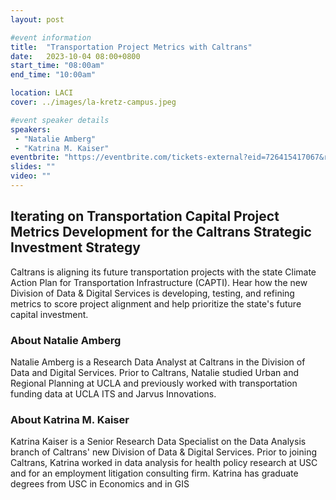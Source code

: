 ```yaml
---
layout: post

#event information
title:  "Transportation Project Metrics with Caltrans"
date:   2023-10-04 08:00+0800
start_time: "08:00am"
end_time: "10:00am"

location: LACI
cover: ../images/la-kretz-campus.jpeg

#event speaker details
speakers: 
 - "Natalie Amberg"
 - "Katrina M. Kaiser"
eventbrite: "https://eventbrite.com/tickets-external?eid=726415417067&ref=etckt"
slides: ""
video: ""
---
```


## Iterating on Transportation Capital Project Metrics Development for the Caltrans Strategic Investment Strategy

Caltrans is aligning its future transportation projects with the state Climate Action Plan for Transportation Infrastructure (CAPTI). Hear how the new Division of Data & Digital Services is developing, testing, and refining metrics to score project alignment and help prioritize the state's future capital investment.

### About Natalie Amberg

Natalie Amberg is a Research Data Analyst at Caltrans in the Division of Data and Digital Services. Prior to Caltrans, Natalie studied Urban and Regional Planning at UCLA and previously worked with transportation funding data at UCLA ITS and Jarvus Innovations.

### About Katrina M. Kaiser

Katrina Kaiser is a Senior Research Data Specialist on the Data Analysis branch of Caltrans' new Division of Data & Digital Services. Prior to joining Caltrans, Katrina worked in data analysis for health policy research at USC and for an employment litigation consulting firm. Katrina has graduate degrees from USC in Economics and in GIS
